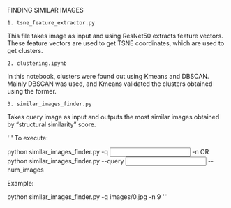 ﻿FINDING  SIMILAR  IMAGES


    1. tsne_feature_extractor.py
This file takes image as input and using ResNet50 extracts feature vectors. These feature vectors are used to get TSNE coordinates, which are used to get clusters.	
 
    2. clustering.ipynb
In this notebook, clusters were found out using Kmeans and DBSCAN. Mainly DBSCAN was used, and Kmeans validated the clusters obtained using the former.

    3. similar_images_finder.py
Takes query image as input and outputs the most similar images obtained by “structural similarity” score.


'''
To execute:

python similar_images_finder.py -q <input filepath> -n <number of images>
OR
python similar_images_finder.py --query <input filepath> --num_images <number of images>


Example:

python similar_images_finder.py -q images/0.jpg -n 9
'''

